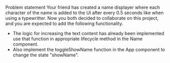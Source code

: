 Problem statement
Your friend has created a name displayer where each character of the name is added to the UI after every 0.5 seconds like when using a typewritter. Now you both decided to collaborate on this project, and you are expected to add the following functionality.

- The logic for increasing the text content has already been implemented use that function in appropriate lifecycle method in the Name component.
- Also implement the toggleShowName function in the App component to change the state "showName".
